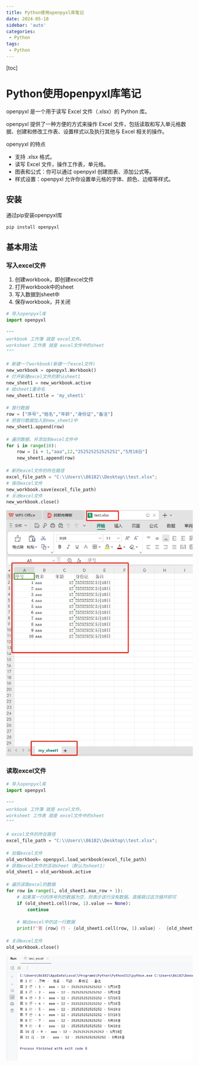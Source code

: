 ```yaml
---
title: Python使用openpyxl库笔记
date: 2024-05-18
sidebar: 'auto'
categories: 
 - Python
tags:
 - Python
---
```


[toc]

# Python使用openpyxl库笔记

openpyxl 是一个用于读写 Excel 文件（.xlsx）的 Python 库。

openpyxl 提供了一种方便的方式来操作 Excel 文件，包括读取和写入单元格数据、创建和修改工作表、设置样式以及执行其他与 Excel 相关的操作。


openyyxl 的特点
- 支持 .xlsx 格式。
- 读写 Excel 文件，操作工作表，单元格。
- 图表和公式：你可以通过 openpyxl 创建图表、添加公式等。
- 样式设置：openpyxl 允许你设置单元格的字体、颜色、边框等样式。


## 安装

通过pip安装openpyxl库

```bash
pip install openpyxl
```

## 基本用法

### 写入excel文件

1. 创建workbook，即创建excel文件
2. 打开workbook中的sheet
3. 写入数据到sheet中
4. 保存workbook，并关闭

```py
# 导入openpyxl库
import openpyxl

"""
workbook 工作簿 就是 excel文件。
worksheet 工作表 就是 excel文件中的sheet
"""

# 新建一个workbook(新建一个excel文件)
new_workbook = openpyxl.Workbook()
# 打开新建excel文件的默认sheet1
new_sheet1 = new_workbook.active
# 给sheet1重命名
new_sheet1.title = 'my_sheet1'

# 首行数据
row = ["序号","姓名","年龄","身份证","备注"]
# 把首行数据加入到new_sheet1中
new_sheet1.append(row)

# 遍历数据，并添加到excel文件中
for i in range(10):
    row = [i + 1,"aaa",12,"252525252525252","5月18日"]
    new_sheet1.append(row)

# 新的excel文件的所在路径
excel_file_path = "C:\\Users\\86182\\Desktop\\test.xlsx";
# 保存excel文件
new_workbook.save(excel_file_path)
# 关闭excel文件
new_workbook.close()

```

![python_20240518203549.png](../blog_img/python_20240518203549.png)


### 读取excel文件

```py
# 导入openpyxl库
import openpyxl

"""
workbook 工作簿 就是 excel文件。
worksheet 工作表 就是 excel文件中的sheet
"""

# excel文件的所在路径
excel_file_path = "C:\\Users\\86182\\Desktop\\test.xlsx";

# 加载excel文件
old_workbook= openpyxl.load_workbook(excel_file_path)
# 获取excel文件的活动sheet（默认为sheet1）
old_sheet1 = old_workbook.active

# 遍历读取excel的数据
for row in range(1, old_sheet1.max_row + 1):
    # 如果某一行的序号列的数据为空，则表示该行没有数据。直接跳过这次循环即可
    if (old_sheet1.cell(row, 1).value == None):
        continue

    # 输出excel中的这一行数据
    print(f'第 {row} 行 - {old_sheet1.cell(row, 1).value} -  {old_sheet1.cell(row, 2).value} - {old_sheet1.cell(row, 3).value} - {old_sheet1.cell(row, 4).value} - {old_sheet1.cell(row, 5).value}')

# 关闭excel文件
old_workbook.close()

```

![python_20240518205205.png](../blog_img/python_20240518205205.png)

